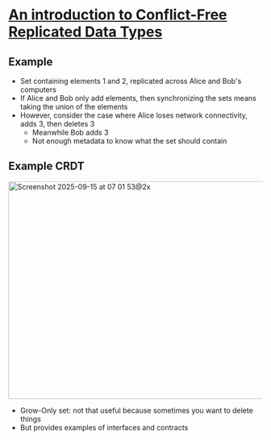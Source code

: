 # [An introduction to Conflict-Free Replicated Data Types](https://lars.hupel.info/topics/crdt/02-contracts/)

## Example
* Set containing elements 1 and 2, replicated across Alice and Bob's computers
* If Alice and Bob only add elements, then synchronizing the sets means taking the union of the elements
* However, consider the case where Alice loses network connectivity, adds 3, then deletes 3
  * Meanwhile Bob adds 3
  * Not enough metadata to know what the set should contain

 ## Example CRDT
<img width="1806" height="432" alt="Screenshot 2025-09-15 at 07 01 53@2x" src="https://github.com/user-attachments/assets/0411c6bb-c5c8-4c49-998b-fecc9ca18eb5" />

* Grow-Only set: not that useful because sometimes you want to delete things
* But provides examples of interfaces and contracts
